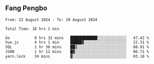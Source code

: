 ## Fang Pengbo

<!--START_SECTION:waka-->

```txt
From: 22 August 2024 - To: 29 August 2024

Total Time: 18 hrs 1 min

Go           8 hrs 32 mins   ████████████░░░░░░░░░░░░░   47.42 %
Vue.js       4 hrs 1 min     █████▓░░░░░░░░░░░░░░░░░░░   22.31 %
SQL          1 hr 36 mins    ██▒░░░░░░░░░░░░░░░░░░░░░░   08.91 %
JSON         1 hr 12 mins    █▓░░░░░░░░░░░░░░░░░░░░░░░   06.71 %
yarn.lock    34 mins         ▓░░░░░░░░░░░░░░░░░░░░░░░░   03.18 %
```

<!--END_SECTION:waka-->